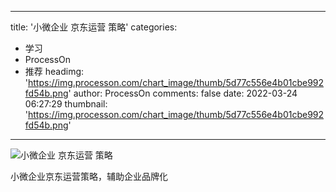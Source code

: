 
---
title: '小微企业 京东运营 策略'
categories: 
 - 学习
 - ProcessOn
 - 推荐
headimg: 'https://img.processon.com/chart_image/thumb/5d77c556e4b01cbe992fd54b.png'
author: ProcessOn
comments: false
date: 2022-03-24 06:27:29
thumbnail: 'https://img.processon.com/chart_image/thumb/5d77c556e4b01cbe992fd54b.png'
---

<div>   
<img class="thumb" alt="小微企业 京东运营 策略" src="https://img.processon.com/chart_image/thumb/5d77c556e4b01cbe992fd54b.png" referrerpolicy="no-referrer">
<p>小微企业京东运营策略，辅助企业品牌化</p>  
</div>
            